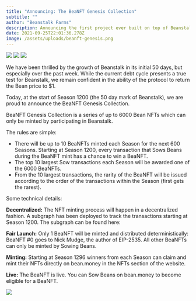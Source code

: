 ```yaml
---
title: "Announcing: The BeaNFT Genesis Collection"
subtitle: ""
author: "Beanstalk Farms"
description: Announcing the first project ever built on top of Beanstalk
date: 2021-09-25T22:01:36.278Z
image: /assets/uploads/beanft-genesis.png
---
```


![](https://cdn-images-1.medium.com/max/400/1*jrbSE6p2WWG-pksAM7vgSA.jpeg)
![](https://cdn-images-1.medium.com/max/400/1*yFl-829GyLkhtwFJTY6SLw.jpeg)
![](https://cdn-images-1.medium.com/max/400/1*BwAB686GS5qRRqPIX-qJoA.jpeg)

We have been thrilled by the growth of Beanstalk in its initial 50 days, but especially over the past week. While the current debt cycle presents a true test for Beanstalk, we remain confident in the ability of the protocol to return the Bean price to $1.

Today, at the start of Season 1200 (the 50 day mark of Beanstalk), we are proud to announce the BeaNFT Genesis Collection.

BeaNFT Genesis Collection is a series of up to 6000 Bean NFTs which can only be minted by participating in Beanstalk.

The rules are simple:

*   There will be up to 10 BeaNFTs minted each Season for the next 600 Seasons. Starting at Season 1200, every transaction that Sows Beans during the BeaNFT mint has a chance to win a BeaNFT.
*   The top 10 largest Sow transactions each Season will be awarded one of the 6000 BeaNFTs.
*   From the 10 largest transactions, the rarity of the BeaNFT will be issued according to the order of the transactions within the Season (first gets the rarest).

Some technical details:

**Decentralized:** The NFT minting process will happen in a decentralized fashion. A subgraph has been deployed to track the transactions starting at Season 1200. The subgraph can be found here:

**Fair Launch:** Only 1 BeaNFT will be minted and distributed deterministically: BeaNFT #0 goes to Nick Mudge, the author of EIP-2535. All other BeaNFTs can only be minted by Sowing Beans.

**Minting:** Starting at Season 1296 winners from each Season can claim and mint their NFTs directly on bean.money in the NFTs section of the website.

**Live:** The BeaNFT is live. You can Sow Beans on bean.money to become eligible for a BeaNFT.

![](https://cdn-images-1.medium.com/max/800/1*KHjWw4zpgiG5XyFADC9UeQ.jpeg)